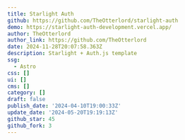 ```yaml
---
title: Starlight Auth
github: https://github.com/TheOtterlord/starlight-auth
demo: https://starlight-auth-development.vercel.app/
author: TheOtterlord
author_link: https://github.com/TheOtterlord
date: 2024-11-28T20:07:58.363Z
description: Starlight + Auth.js template
ssg:
  - Astro
css: []
ui: []
cms: []
category: []
draft: false
publish_date: '2024-04-10T19:00:33Z'
update_date: '2024-05-20T19:19:13Z'
github_star: 45
github_fork: 3
---
```

